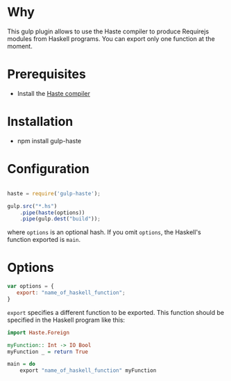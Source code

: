 
# Why

This gulp plugin allows to use the Haste compiler to produce Requirejs modules from Haskell programs. You can export only one function at the moment.

# Prerequisites

* Install the [Haste compiler](https://github.com/valderman/haste-compiler)

# Installation

* npm install gulp-haste

# Configuration

```javascript

haste = require('gulp-haste');

gulp.src("*.hs")
    .pipe(haste(options))
    .pipe(gulp.dest("build"));
```

where `options` is an optional hash. If you omit `options`, the Haskell's function exported is `main`.

# Options

```javascript
var options = {
   export: "name_of_haskell_function";
}
```

`export` specifies a different function to be exported. This function should be specified in the Haskell program like this:

```haskell
import Haste.Foreign

myFunction:: Int -> IO Bool
myFunction _ = return True

main = do 
    export "name_of_haskell_function" myFunction 
```
